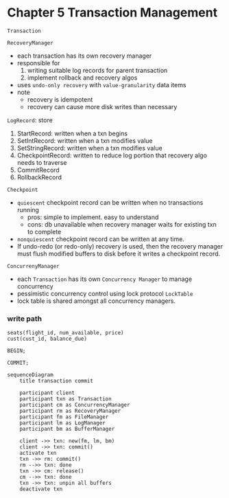 # Chapter 5 Transaction Management

`Transaction`

`RecoveryManager`
- each transaction has its own recovery manager
- responsible for 
  1. writing suitable log records for parent transaction
  2. implement rollback and recovery algos
- uses `undo-only recovery` with `value-granularity` data items
- note
  - recovery is idempotent
  - recovery can cause more disk writes than necessary

`LogRecord`: store
1. StartRecord: written when a txn begins
2. SetIntRecord: written when a txn modifies value
3. SetStringRecord: written when a txn modifies value
4. CheckpointRecord: written to reduce log portion that recovery algo needs to traverse
5. CommitRecord
6. RollbackRecord

`Checkpoint`
- `quiescent` checkpoint record can be written when no transactions running
  - pros: simple to implement. easy to understand
  - cons: db unavailable when recovery manager waits for existing txn to complete
- `nonquiescent` checkpoint record can be written at any time.
- If undo-redo (or redo-only) recovery is used, then the recovery manager must flush modified buffers to disk before it writes a checkpoint record.


`ConcurrenyManager`
- each `Transaction` has its own `Concurrency Manager` to manage concurrency
- pessimistic concurrency control using lock protocol `LockTable`
- lock table is shared amongst all concurrency managers.

### write path

```
seats(flight_id, num_available, price)
cust(cust_id, balance_due)

BEGIN;

COMMIT;
```

```mermaid
sequenceDiagram
    title transaction commit
    
    participant client
    participant txn as Transaction
    participant cm as ConcurrencyManager
    participant rm as RecoveryManager
    participant fm as FileManager
    participant lm as LogManager
    participant bm as BufferManager
    
    client ->> txn: new(fm, lm, bm)
    client ->> txn: commit()
    activate txn
    txn ->> rm: commit()
    rm -->> txn: done
    txn ->> cm: release()
    cm -->> txn: done
    txn ->> txn: unpin all buffers
    deactivate txn

```